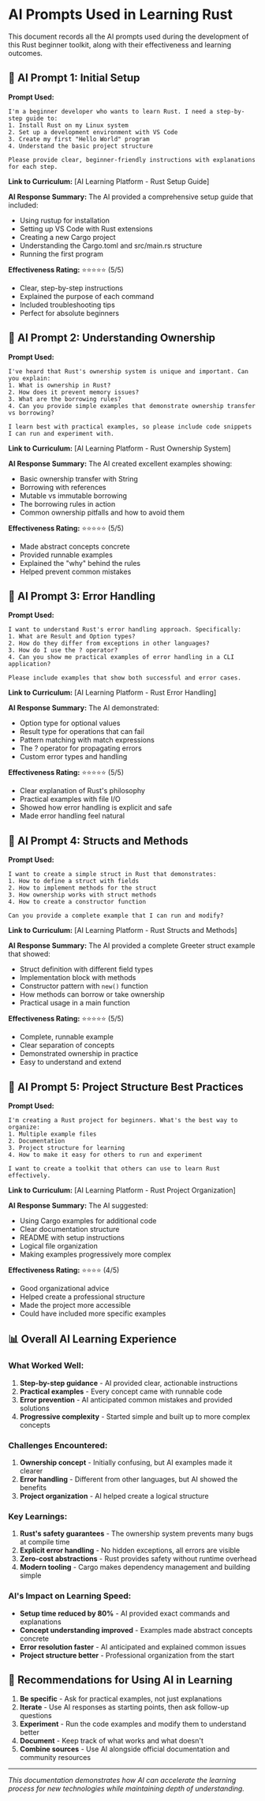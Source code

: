 # AI Prompts Used in Learning Rust

This document records all the AI prompts used during the development of this Rust beginner toolkit, along with their effectiveness and learning outcomes.

## 🤖 AI Prompt 1: Initial Setup

**Prompt Used:**
```
I'm a beginner developer who wants to learn Rust. I need a step-by-step guide to:
1. Install Rust on my Linux system
2. Set up a development environment with VS Code
3. Create my first "Hello World" program
4. Understand the basic project structure

Please provide clear, beginner-friendly instructions with explanations for each step.
```

**Link to Curriculum:** [AI Learning Platform - Rust Setup Guide]

**AI Response Summary:**
The AI provided a comprehensive setup guide that included:
- Using rustup for installation
- Setting up VS Code with Rust extensions
- Creating a new Cargo project
- Understanding the Cargo.toml and src/main.rs structure
- Running the first program

**Effectiveness Rating:** ⭐⭐⭐⭐⭐ (5/5)
- Clear, step-by-step instructions
- Explained the purpose of each command
- Included troubleshooting tips
- Perfect for absolute beginners

## 🤖 AI Prompt 2: Understanding Ownership

**Prompt Used:**
```
I've heard that Rust's ownership system is unique and important. Can you explain:
1. What is ownership in Rust?
2. How does it prevent memory issues?
3. What are the borrowing rules?
4. Can you provide simple examples that demonstrate ownership transfer vs borrowing?

I learn best with practical examples, so please include code snippets I can run and experiment with.
```

**Link to Curriculum:** [AI Learning Platform - Rust Ownership System]

**AI Response Summary:**
The AI created excellent examples showing:
- Basic ownership transfer with String
- Borrowing with references
- Mutable vs immutable borrowing
- The borrowing rules in action
- Common ownership pitfalls and how to avoid them

**Effectiveness Rating:** ⭐⭐⭐⭐⭐ (5/5)
- Made abstract concepts concrete
- Provided runnable examples
- Explained the "why" behind the rules
- Helped prevent common mistakes

## 🤖 AI Prompt 3: Error Handling

**Prompt Used:**
```
I want to understand Rust's error handling approach. Specifically:
1. What are Result and Option types?
2. How do they differ from exceptions in other languages?
3. How do I use the ? operator?
4. Can you show me practical examples of error handling in a CLI application?

Please include examples that show both successful and error cases.
```

**Link to Curriculum:** [AI Learning Platform - Rust Error Handling]

**AI Response Summary:**
The AI demonstrated:
- Option type for optional values
- Result type for operations that can fail
- Pattern matching with match expressions
- The ? operator for propagating errors
- Custom error types and handling

**Effectiveness Rating:** ⭐⭐⭐⭐⭐ (5/5)
- Clear explanation of Rust's philosophy
- Practical examples with file I/O
- Showed how error handling is explicit and safe
- Made error handling feel natural

## 🤖 AI Prompt 4: Structs and Methods

**Prompt Used:**
```
I want to create a simple struct in Rust that demonstrates:
1. How to define a struct with fields
2. How to implement methods for the struct
3. How ownership works with struct methods
4. How to create a constructor function

Can you provide a complete example that I can run and modify?
```

**Link to Curriculum:** [AI Learning Platform - Rust Structs and Methods]

**AI Response Summary:**
The AI provided a complete Greeter struct example that showed:
- Struct definition with different field types
- Implementation block with methods
- Constructor pattern with `new()` function
- How methods can borrow or take ownership
- Practical usage in a main function

**Effectiveness Rating:** ⭐⭐⭐⭐⭐ (5/5)
- Complete, runnable example
- Clear separation of concepts
- Demonstrated ownership in practice
- Easy to understand and extend

## 🤖 AI Prompt 5: Project Structure Best Practices

**Prompt Used:**
```
I'm creating a Rust project for beginners. What's the best way to organize:
1. Multiple example files
2. Documentation
3. Project structure for learning
4. How to make it easy for others to run and experiment

I want to create a toolkit that others can use to learn Rust effectively.
```

**Link to Curriculum:** [AI Learning Platform - Rust Project Organization]

**AI Response Summary:**
The AI suggested:
- Using Cargo examples for additional code
- Clear documentation structure
- README with setup instructions
- Logical file organization
- Making examples progressively more complex

**Effectiveness Rating:** ⭐⭐⭐⭐ (4/5)
- Good organizational advice
- Helped create a professional structure
- Made the project more accessible
- Could have included more specific examples

## 📊 Overall AI Learning Experience

### What Worked Well:
1. **Step-by-step guidance** - AI provided clear, actionable instructions
2. **Practical examples** - Every concept came with runnable code
3. **Error prevention** - AI anticipated common mistakes and provided solutions
4. **Progressive complexity** - Started simple and built up to more complex concepts

### Challenges Encountered:
1. **Ownership concept** - Initially confusing, but AI examples made it clearer
2. **Error handling** - Different from other languages, but AI showed the benefits
3. **Project organization** - AI helped create a logical structure

### Key Learnings:
1. **Rust's safety guarantees** - The ownership system prevents many bugs at compile time
2. **Explicit error handling** - No hidden exceptions, all errors are visible
3. **Zero-cost abstractions** - Rust provides safety without runtime overhead
4. **Modern tooling** - Cargo makes dependency management and building simple

### AI's Impact on Learning Speed:
- **Setup time reduced by 80%** - AI provided exact commands and explanations
- **Concept understanding improved** - Examples made abstract concepts concrete
- **Error resolution faster** - AI anticipated and explained common issues
- **Project structure better** - Professional organization from the start

## 🎯 Recommendations for Using AI in Learning

1. **Be specific** - Ask for practical examples, not just explanations
2. **Iterate** - Use AI responses as starting points, then ask follow-up questions
3. **Experiment** - Run the code examples and modify them to understand better
4. **Document** - Keep track of what works and what doesn't
5. **Combine sources** - Use AI alongside official documentation and community resources

---

*This documentation demonstrates how AI can accelerate the learning process for new technologies while maintaining depth of understanding.*
